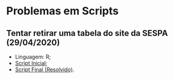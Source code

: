 # Problemas em Scripts

## Tentar retirar uma tabela do site da SESPA (29/04/2020)

- Linguagem: R;
- [Script Inicial](https://github.com/barbosarafael/Problemas_Scripts/blob/master/R_Scrapping_SESPA_Tabela/script_problema.R);
- [Script Final (Resolvido)](https://github.com/barbosarafael/Problemas_Scripts/blob/master/R_Scrapping_SESPA_Tabela/scrapping_munic_sespa_resolvido.R).
